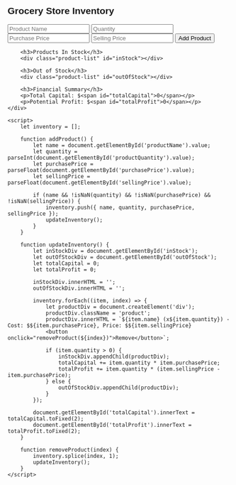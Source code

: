 
<!DOCTYPE html>
<html lang="en">
<head>
    <meta charset="UTF-8">
    <meta name="viewport" content="width=device-width, initial-scale=1.0">
    <title>Grocery Store Inventory</title>
    <style>
        body {
            font-family: Arial, sans-serif;
            margin: 20px;
        }
        .container {
            max-width: 600px;
            margin: auto;
        }
        .product-list {
            margin-top: 20px;
        }
        .product {
            display: flex;
            justify-content: space-between;
            padding: 10px;
            border-bottom: 1px solid #ddd;
        }
    </style>
</head>
<body>
    <div class="container">
        <h2>Grocery Store Inventory</h2>
        <input type="text" id="productName" placeholder="Product Name">
        <input type="number" id="productQuantity" placeholder="Quantity">
        <input type="number" id="purchasePrice" placeholder="Purchase Price">
        <input type="number" id="sellingPrice" placeholder="Selling Price">
        <button onclick="addProduct()">Add Product</button>
        
        <h3>Products In Stock</h3>
        <div class="product-list" id="inStock"></div>
        
        <h3>Out of Stock</h3>
        <div class="product-list" id="outOfStock"></div>

        <h3>Financial Summary</h3>
        <p>Total Capital: $<span id="totalCapital">0</span></p>
        <p>Potential Profit: $<span id="totalProfit">0</span></p>
    </div>
    
    <script>
        let inventory = [];

        function addProduct() {
            let name = document.getElementById('productName').value;
            let quantity = parseInt(document.getElementById('productQuantity').value);
            let purchasePrice = parseFloat(document.getElementById('purchasePrice').value);
            let sellingPrice = parseFloat(document.getElementById('sellingPrice').value);

            if (name && !isNaN(quantity) && !isNaN(purchasePrice) && !isNaN(sellingPrice)) {
                inventory.push({ name, quantity, purchasePrice, sellingPrice });
                updateInventory();
            }
        }

        function updateInventory() {
            let inStockDiv = document.getElementById('inStock');
            let outOfStockDiv = document.getElementById('outOfStock');
            let totalCapital = 0;
            let totalProfit = 0;

            inStockDiv.innerHTML = '';
            outOfStockDiv.innerHTML = '';
            
            inventory.forEach((item, index) => {
                let productDiv = document.createElement('div');
                productDiv.className = 'product';
                productDiv.innerHTML = `${item.name} (x${item.quantity}) - Cost: $${item.purchasePrice}, Price: $${item.sellingPrice} 
                <button onclick="removeProduct(${index})">Remove</button>`;
                
                if (item.quantity > 0) {
                    inStockDiv.appendChild(productDiv);
                    totalCapital += item.quantity * item.purchasePrice;
                    totalProfit += item.quantity * (item.sellingPrice - item.purchasePrice);
                } else {
                    outOfStockDiv.appendChild(productDiv);
                }
            });

            document.getElementById('totalCapital').innerText = totalCapital.toFixed(2);
            document.getElementById('totalProfit').innerText = totalProfit.toFixed(2);
        }

        function removeProduct(index) {
            inventory.splice(index, 1);
            updateInventory();
        }
    </script>
</body>
</html>
